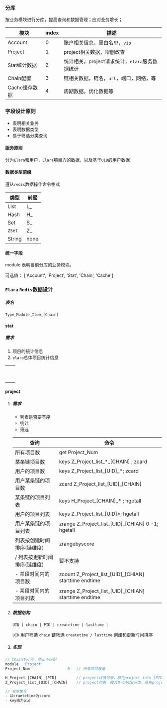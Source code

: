 ### 分库

按业务模块进行分库，提高查询和数据管理；应对业务增长；

| 模块          | index | 描述                                           |
| ------------- | ----- | ---------------------------------------------- |
| Account       | 0     | 账户相关信息，黑白名单，`vip`                  |
| Project       | 1     | project相关数据，增删改查                      |
| Stat统计数据  | 2     | 统计相关，project请求统计，`elara`服务数据统计 |
| Chain配置     | 3     | 链相关数据，链名，`url`，端口，网络，等        |
| Cache缓存数据 | 4     | 周期数据，优化数据等                           |

### 字段设计原则

- 表明相关业务
- 表明数据类型
- 易于筛选分类查询

#### 服务原则

分为`Elara`和用户，`Elara`项目方的数据，以及基于`UID`的用户数据

#### 数据类型前缀

遵从`redis`数据操作命令格式

| 类型   | 前缀 |
| ------ | ---- |
| List   | L_   |
| Hash   | H_   |
| Set    | S_   |
| `ZSet` | Z_   |
| String | none |

#### 统一字段

module	表明当前分库的业务模块。

可选值： ['Account', 'Project', 'Stat', 'Chain', 'Cache']

### `Elara` `Redis`数据设计

##### 表名

`Type_Module_Item_[Chain]`

#### stat

##### 需求

1. 项目的统计信息
2. `elara`总体项目统计信息



|      |      |
| ---- | ---- |
|      |      |
|      |      |
|      |      |
|      |      |
|      |      |
|      |      |
|      |      |
|      |      |
|      |      |



#### project

1. ##### 需求

   - 列表是否要有序
   - 统计
   - 筛选 

   | 查询                         | 命令                                                    |
   | ---------------------------- | ------------------------------------------------------- |
   | 所有项目数                   | get Project_Num                                         |
   | 某条链项目数                 | keys Z_Project_list\_*_[CHAIN] ; zcard                  |
   | 用户的项目数                 | keys Z_Project_list\_[UID]_*; zcard                     |
   | 用户某条链的项目数           | zcard Z_Project_list\_[UID]_[CHAIN]                     |
   | 某条链的项目列表             | keys H_Project\_[CHAIN]_* ;  hgetall                    |
   | 用户的项目列表               | keys Z_Project\_list_[UID]*; hgetall                    |
   | 用户某条链的项目列表         | zrange Z_Project_list\_[UID]_[CHIAN] 0 -1;  hgetall     |
   | 列表按创建时间排序(链维度)   | zrangebyscore                                           |
   | / 列表按更新时间排序(链维度) | 暂不支持                                                |
   | - 某段时间内的项目数         | zcount Z_Project_list\_[UID]_[CHIAN]  starttime endtime |
   | - 某段时间内的项目列表       | zrange Z_Project_list\_[UID]_[CHIAN]  starttime endtime |

   

2. ##### 数据结构

    `UID | chain | PID | createtime | lasttime |` 

   `UID` 用户筛选
   `chain` 链筛选
   `createtime / lasttime` 创建和更新时间排序

3. #####  实现

```js
// Chain名小写，防止不匹配
module  'Project'
Project_Num					0	// 所有项目数量

H_Project_[CHAIN]_[PID]			// project详情记录，原先project_info_[PID]
Z_Project_list_[UID]_[CHAIN]	// project列表，按UID-CHAIN分类，原先projects_[UID]

// 有序集合
- 以craetetime为score
- key值为pid
```



​                      

